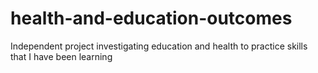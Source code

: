 # health-and-education-outcomes
Independent project investigating education and health to practice skills that I have been learning

